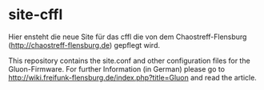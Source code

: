 site-cffl
=========

Hier ensteht die neue Site für das cffl die von dem Chaostreff-Flensburg (http://chaostreff-flensburg.de) gepflegt wird.



This repository contains the site.conf and other configuration files for the Gluon-Firmware. For further Information (in German) please go to http://wiki.freifunk-flensburg.de/index.php?title=Gluon and read the article.
